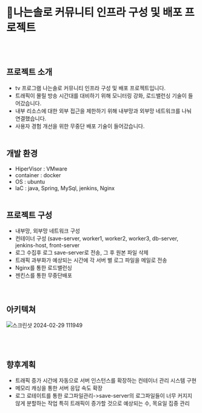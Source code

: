 # 💑나는솔로 커뮤니티 인프라 구성 및 배포 프로젝트
<br/></br>

## 프로젝트 소개

- tv 프로그램 나는솔로 커뮤니티 인프라 구성 및 배포 프로젝트입니다.
- 트래픽이 몰릴 방송 시간대를 대비하기 위해 모니터링 강화, 로드밸런싱 기술이 들어갔습니다.
- 내부 리소스에 대한 외부 접근을 제한하기 위해 내부망과 외부망 네트워크를 나눠 연결했습니다.
- 사용자 경험 개선을 위한 무중단 배포 기술이 들어갔습니다.
<br/></br>
## 개발 환경

- HiperVisor : VMware
- container : docker
- OS : ubuntu
- laC : java, Spring, MySql, jenkins, Nginx
<br/></br>

## 프로젝트 구성

- 내부망, 외부망 네트워크 구성
- 컨테이너 구성 (save-server, worker1, worker2, worker3, db-server, jenkins-host, front-server
- 로그 수집후 로그 save-server로 전송, 그 후 원본 파일 삭제
- 트래픽 과부화가 예상되는 시간에 각 서버 별 로그 파일을 메일로 전송
- Nginx를 통한 로드밸런싱
- 젠킨스를 통한 무중단배포  
<br/></br>

## 아키텍쳐
![스크린샷 2024-02-29 111949](https://github.com/babogyeong/SWU_KDT_IAM_SOLO_COMM/assets/122768710/a09751a3-50dc-446e-8e33-909110c9a088)

<br/><br>
## 향후계획
- 트래픽 증가 시간에 자동으로 서버 인스턴스를 
확장하는 컨테이너 관리 시스템 구현
- 메모리 캐싱을 통한 서버 응답 속도 확장
- 로그 로테이트를 통한 로그파일관리->save-server의 로그파일들이 너무 커지지 않게 분할하는 작업
특히 트래픽이 증가할 것으로 예상되는 수, 목요일 집중 관리


